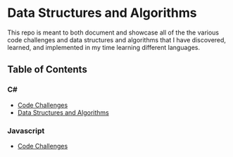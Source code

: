 # Data Structures and Algorithms

This repo is meant to both document and showcase all of the the various code challenges and data structures and algorithms that I have discovered, learned, and implemented in my time learning different languages.

## Table of Contents

 ### C#
- [Code Challenges](./C-Sharp/Code%20Challenges)
- [Data Structures and Algorithms](./C-Sharp/Data%20Structures%20and%20Algorithms)

### Javascript
 - [Code Challenges](./JavaScript/Code%20Challenges)